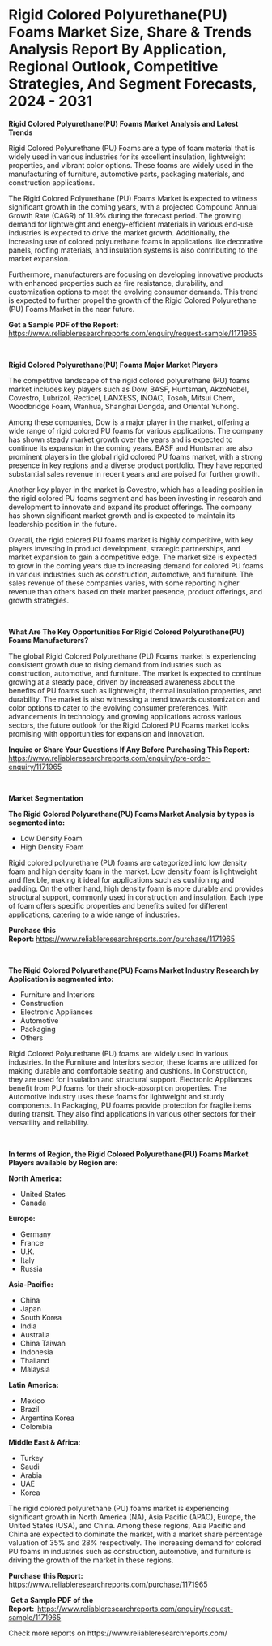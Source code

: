 <p><h1>Rigid Colored Polyurethane(PU) Foams Market Size, Share & Trends Analysis Report By Application, Regional Outlook, Competitive Strategies, And Segment Forecasts, 2024 - 2031</h1></p><p><strong>Rigid Colored Polyurethane(PU) Foams Market Analysis and Latest Trends</strong></p>
<p><p>Rigid Colored Polyurethane (PU) Foams are a type of foam material that is widely used in various industries for its excellent insulation, lightweight properties, and vibrant color options. These foams are widely used in the manufacturing of furniture, automotive parts, packaging materials, and construction applications.</p><p>The Rigid Colored Polyurethane (PU) Foams Market is expected to witness significant growth in the coming years, with a projected Compound Annual Growth Rate (CAGR) of 11.9% during the forecast period. The growing demand for lightweight and energy-efficient materials in various end-use industries is expected to drive the market growth. Additionally, the increasing use of colored polyurethane foams in applications like decorative panels, roofing materials, and insulation systems is also contributing to the market expansion.</p><p>Furthermore, manufacturers are focusing on developing innovative products with enhanced properties such as fire resistance, durability, and customization options to meet the evolving consumer demands. This trend is expected to further propel the growth of the Rigid Colored Polyurethane (PU) Foams Market in the near future.</p></p>
<p><strong>Get a Sample PDF of the Report:&nbsp;</strong> <a href="https://www.reliableresearchreports.com/enquiry/request-sample/1171965">https://www.reliableresearchreports.com/enquiry/request-sample/1171965</a></p>
<p>&nbsp;</p>
<p><strong>Rigid Colored Polyurethane(PU) Foams Major Market Players</strong></p>
<p><p>The competitive landscape of the rigid colored polyurethane (PU) foams market includes key players such as Dow, BASF, Huntsman, AkzoNobel, Covestro, Lubrizol, Recticel, LANXESS, INOAC, Tosoh, Mitsui Chem, Woodbridge Foam, Wanhua, Shanghai Dongda, and Oriental Yuhong. </p><p>Among these companies, Dow is a major player in the market, offering a wide range of rigid colored PU foams for various applications. The company has shown steady market growth over the years and is expected to continue its expansion in the coming years. BASF and Huntsman are also prominent players in the global rigid colored PU foams market, with a strong presence in key regions and a diverse product portfolio. They have reported substantial sales revenue in recent years and are poised for further growth.</p><p>Another key player in the market is Covestro, which has a leading position in the rigid colored PU foams segment and has been investing in research and development to innovate and expand its product offerings. The company has shown significant market growth and is expected to maintain its leadership position in the future.</p><p>Overall, the rigid colored PU foams market is highly competitive, with key players investing in product development, strategic partnerships, and market expansion to gain a competitive edge. The market size is expected to grow in the coming years due to increasing demand for colored PU foams in various industries such as construction, automotive, and furniture. The sales revenue of these companies varies, with some reporting higher revenue than others based on their market presence, product offerings, and growth strategies.</p></p>
<p>&nbsp;</p>
<p><strong>What Are The Key Opportunities For Rigid Colored Polyurethane(PU) Foams Manufacturers?</strong></p>
<p><p>The global Rigid Colored Polyurethane (PU) Foams market is experiencing consistent growth due to rising demand from industries such as construction, automotive, and furniture. The market is expected to continue growing at a steady pace, driven by increased awareness about the benefits of PU foams such as lightweight, thermal insulation properties, and durability. The market is also witnessing a trend towards customization and color options to cater to the evolving consumer preferences. With advancements in technology and growing applications across various sectors, the future outlook for the Rigid Colored PU Foams market looks promising with opportunities for expansion and innovation.</p></p>
<p><strong>Inquire or Share Your Questions If Any Before Purchasing This Report:</strong> <a href="https://www.reliableresearchreports.com/enquiry/pre-order-enquiry/1171965">https://www.reliableresearchreports.com/enquiry/pre-order-enquiry/1171965</a></p>
<p>&nbsp;</p>
<p><strong>Market Segmentation</strong></p>
<p><strong>The Rigid Colored Polyurethane(PU) Foams Market Analysis by types is segmented into:</strong></p>
<p><ul><li>Low Density Foam</li><li>High Density Foam</li></ul></p>
<p><p>Rigid colored polyurethane (PU) foams are categorized into low density foam and high density foam in the market. Low density foam is lightweight and flexible, making it ideal for applications such as cushioning and padding. On the other hand, high density foam is more durable and provides structural support, commonly used in construction and insulation. Each type of foam offers specific properties and benefits suited for different applications, catering to a wide range of industries.</p></p>
<p><strong>Purchase this Report:&nbsp;</strong><a href="https://www.reliableresearchreports.com/purchase/1171965">https://www.reliableresearchreports.com/purchase/1171965</a></p>
<p>&nbsp;</p>
<p><strong>The Rigid Colored Polyurethane(PU) Foams Market Industry Research by Application is segmented into:</strong></p>
<p><ul><li>Furniture and Interiors</li><li>Construction</li><li>Electronic Appliances</li><li>Automotive</li><li>Packaging</li><li>Others</li></ul></p>
<p><p>Rigid Colored Polyurethane (PU) foams are widely used in various industries. In the Furniture and Interiors sector, these foams are utilized for making durable and comfortable seating and cushions. In Construction, they are used for insulation and structural support. Electronic Appliances benefit from PU foams for their shock-absorption properties. The Automotive industry uses these foams for lightweight and sturdy components. In Packaging, PU foams provide protection for fragile items during transit. They also find applications in various other sectors for their versatility and reliability.</p></p>
<p>&nbsp;</p>
<p><strong>In terms of Region, the Rigid Colored Polyurethane(PU) Foams Market Players available by Region are:</strong></p>
<p>
    <p> <strong> North America: </strong>
        <ul>
            <li>United States</li>
            <li>Canada</li>
        </ul>
        </p> 
    <p> <strong> Europe: </strong>
        <ul>
            <li>Germany</li>
            <li>France</li>
            <li>U.K.</li>
            <li>Italy</li>
            <li>Russia</li>
        </ul>
        </p> 
    <p> <strong> Asia-Pacific: </strong>
        <ul>
            <li>China</li>
            <li>Japan</li>
            <li>South Korea</li>
            <li>India</li>
            <li>Australia</li>
            <li>China Taiwan</li>
            <li>Indonesia</li>
            <li>Thailand</li>
            <li>Malaysia</li>
        </ul>
        </p> 
    <p> <strong> Latin America: </strong>
        <ul>
            <li>Mexico</li>
            <li>Brazil</li>
            <li>Argentina Korea</li>
            <li>Colombia</li>
        </ul>
        </p> 
    <p> <strong> Middle East & Africa: </strong>
        <ul>
            <li>Turkey</li>
            <li>Saudi</li>
            <li>Arabia</li>
            <li>UAE</li>
            <li>Korea</li>
        </ul>
    </p>
    </p>
<p><p>The rigid colored polyurethane (PU) foams market is experiencing significant growth in North America (NA), Asia Pacific (APAC), Europe, the United States (USA), and China. Among these regions, Asia Pacific and China are expected to dominate the market, with a market share percentage valuation of 35% and 28% respectively. The increasing demand for colored PU foams in industries such as construction, automotive, and furniture is driving the growth of the market in these regions.</p></p>
<p><strong>Purchase this Report: </strong><a href="https://www.reliableresearchreports.com/purchase/1171965">https://www.reliableresearchreports.com/purchase/1171965</a></p>
<p>&nbsp;<strong>Get a Sample PDF of the Report:&nbsp;&nbsp;</strong><a href="https://www.reliableresearchreports.com/enquiry/request-sample/1171965">https://www.reliableresearchreports.com/enquiry/request-sample/1171965</a></p>
<p><strong></strong></p>
<p>Check more reports on https://www.reliableresearchreports.com/</p>